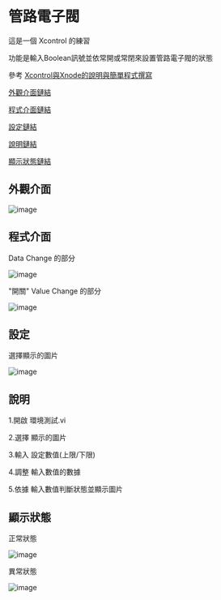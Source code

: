 # 管路電子閥
這是一個 Xcontrol 的練習 
 
功能是輸入Boolean訊號並依常開或常閉來設置管路電子閥的狀態

參考 [Xcontrol與Xnode的說明與簡單程式撰寫](https://www.youtube.com/watch?v=Cye2YCLNnss/"Title")

[外觀介面鏈結](https://github.com/hongcheng-sun/labview/blob/main/%E7%AE%A1%E8%B7%AF%E9%9B%BB%E5%AD%90%E9%96%A5/%E7%AE%A1%E8%B7%AF%E9%9B%BB%E5%AD%90%E9%96%A5.MD#%E5%A4%96%E8%A7%80%E4%BB%8B%E9%9D%A2)
 
[程式介面鏈結](https://github.com/hongcheng-sun/labview/blob/main/%E7%AE%A1%E8%B7%AF%E9%9B%BB%E5%AD%90%E9%96%A5/%E7%AE%A1%E8%B7%AF%E9%9B%BB%E5%AD%90%E9%96%A5.MD#%E7%A8%8B%E5%BC%8F%E4%BB%8B%E9%9D%A2)
 
[設定鏈結](https://github.com/hongcheng-sun/labview/blob/main/%E7%AE%A1%E8%B7%AF%E9%9B%BB%E5%AD%90%E9%96%A5/%E7%AE%A1%E8%B7%AF%E9%9B%BB%E5%AD%90%E9%96%A5.MD#%E8%A8%AD%E5%AE%9A)

[說明鏈結](https://github.com/hongcheng-sun/labview/blob/main/%E6%BA%AB%E5%BA%A6%E8%A8%88/%E6%BA%AB%E5%BA%A6%E8%A8%88%E7%9A%84%E8%AA%AA%E6%98%8E.MD#%E8%AA%AA%E6%98%8E)

[顯示狀態鏈結](https://github.com/hongcheng-sun/labview/blob/main/%E6%BA%AB%E5%BA%A6%E8%A8%88/%E6%BA%AB%E5%BA%A6%E8%A8%88%E7%9A%84%E8%AA%AA%E6%98%8E.MD#%E9%A1%AF%E7%A4%BA%E7%8B%80%E6%85%8B)

## 外觀介面

![image](https://user-images.githubusercontent.com/111770752/191549571-4915f64d-6e61-4cdb-85e0-7e01b1dd7d90.png)

## 程式介面

Data Change 的部分

![image](https://user-images.githubusercontent.com/111770752/191550823-d1419221-ae60-4883-a3ba-726876d504aa.png)

"開關" Value Change 的部分

![image](https://user-images.githubusercontent.com/111770752/191550116-f2921582-2978-4209-a826-04095c891142.png)

## 設定

選擇顯示的圖片

![image](https://user-images.githubusercontent.com/111770752/191550550-dabb113d-3b50-45df-b286-c1b5b9efda6a.png)

## 說明

1.開啟 環境測試.vi 

2.選擇 顯示的圖片

3.輸入 設定數值(上限/下限)

4.調整 輸入數值的數據

5.依據 輸入數值判斷狀態並顯示圖片

## 顯示狀態

正常狀態

![image](https://user-images.githubusercontent.com/111770752/191545645-500583bd-5adf-4328-8781-0d60f7ccea57.png)

異常狀態

![image](https://user-images.githubusercontent.com/111770752/191545761-7f566e27-1dd9-4c6e-b498-8de67fd836a4.png)


